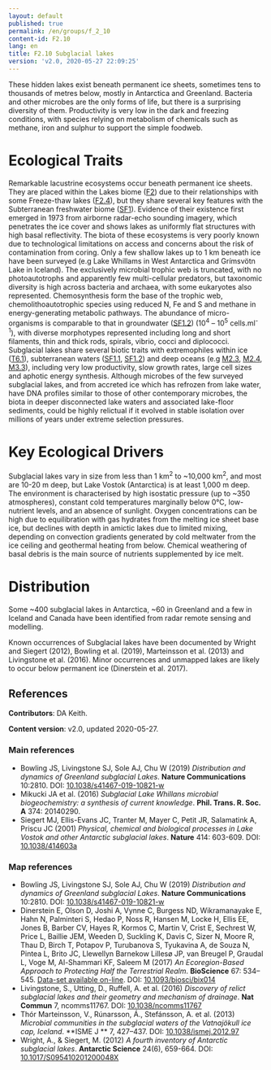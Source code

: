 ```yaml
---
layout: default
published: true
permalink: /en/groups/f_2_10
content-id: F2.10
lang: en
title: F2.10 Subglacial lakes
version: 'v2.0, 2020-05-27 22:09:25'
---
```


These hidden lakes exist beneath permanent ice sheets, sometimes tens to thousands of metres below, mostly in Antarctica and Greenland. Bacteria and other microbes are the only forms of life, but there is a surprising diversity of them. Productivity is very low in the dark and freezing conditions, with species relying on metabolism of chemicals such as methane, iron and sulphur to support the simple foodweb.

# Ecological Traits
 
Remarkable lacustrine ecosystems occur beneath permanent ice sheets. They are placed within the Lakes biome ([F2](/explore/biomes/F2)) due to their relationships with some Freeze-thaw lakes ([F2.4](/explore/groups/F2.4)), but they share several key features with the Subterranean freshwater biome ([SF1](/explore/biomes/SF1)). Evidence of their existence first emerged in 1973 from airborne radar-echo sounding imagery, which penetrates the ice cover and shows lakes as uniformly flat structures with high basal reflectivity. The biota of these ecosystems is very poorly known due to technological limitations on access and concerns about the risk of contamination from coring. Only a few shallow lakes up to 1 km beneath ice have been surveyed (e.g Lake Whillams in West Antarctica and Grímsvötn Lake in Iceland). The exclusively microbial trophic web is truncated, with no photoautotrophs and apparently few multi-cellular predators, but taxonomic diversity is high across bacteria and archaea, with some eukaryotes also represented. Chemosynthesis form the base of the trophic web, chemolithoautotrophic species using reduced N, Fe and S and methane in energy-generating metabolic pathways. The abundance of micro-organisms is comparable to that in groundwater ([SF1.2](/explore/groups/SF1.2)) (10<sup>4</sup> – 10<sup>5</sup> cells.ml<sup>-1</sup>), with diverse morphotypes represented including long and short filaments, thin and thick rods, spirals, vibrio, cocci and diplococci. Subglacial lakes share several biotic traits with extremophiles within ice ([T6.1](/explore/groups/T6.1)), subterranean waters ([SF1.1](/explore/groups/SF1.1), [SF1.2](/explore/groups/SF1.2)) and deep oceans (e.g [M2.3](/explore/groups/M2.3), [M2.4](/explore/groups/M2.4), [M3.3](/explore/groups/M3.3)), including very low productivity, slow growth rates, large cell sizes and aphotic energy synthesis. Although microbes of the few surveyed subglacial lakes, and from accreted ice which has refrozen from lake water, have DNA profiles similar to those of other contemporary microbes, the biota in deeper disconnected lake waters and associated lake-floor sediments, could be highly relictual if it evolved in stable isolation over millions of years under extreme selection pressures. 
 
# Key Ecological Drivers
 
Subglacial lakes vary in size from less than 1 km<sup>2</sup> to ~10,000 km<sup>2</sup>, and most are 10-20 m deep, but Lake Vostok (Antarctica) is at least 1,000 m deep. The environment is characterised by high isostatic pressure (up to ~350 atmospheres), constant cold temperatures marginally below 0°C, low-nutrient levels, and an absence of sunlight. Oxygen concentrations can be high due to equilibration with gas hydrates from the melting ice sheet base ice, but declines with depth in amictic lakes due to limited mixing, depending on convection gradients generated by cold meltwater from the ice ceiling and geothermal heating from below. Chemical weathering of basal debris is the main source of nutrients supplemented by ice melt.
 
# Distribution
 
Some ~400 subglacial lakes in Antarctica, ~60 in Greenland and a few in Iceland and Canada have been identified from radar remote sensing and modelling. 

Known occurrences of Subglacial lakes have been documented by Wright and Siegert (2012), Bowling et al. (2019), Marteinsson et al. (2013) and Livingstone et al. (2016). Minor occurrences and unmapped lakes are likely to occur below permanent ice (Dinerstein et al. 2017).

## References

**Contributors**: DA Keith.

**Content version**: v2.0, updated 2020-05-27.

### Main references
* Bowling JS, Livingstone SJ, Sole AJ, Chu W  (2019) *Distribution and dynamics of Greenland subglacial Lakes*. **Nature Communications** 10:2810. DOI: [10.1038/s41467-019-10821-w](http://doi.org/10.1038/s41467-019-10821-w)
* Mikucki JA et al.  (2016) *Subglacial Lake Whillans microbial biogeochemistry: a synthesis of current knowledge*. **Phil. Trans. R. Soc. A** 374: 20140290.
* Siegert MJ, Ellis-Evans JC, Tranter M, Mayer C, Petit JR, Salamatink A, Priscu JC  (2001) *Physical, chemical and biological processes in Lake Vostok and other Antarctic subglacial lakes*. **Nature** 414: 603-609. DOI: [10.1038/414603a](http://doi.org/10.1038/414603a)

### Map references
* Bowling JS, Livingstone SJ, Sole AJ, Chu W  (2019) *Distribution and dynamics of Greenland subglacial Lakes*. **Nature Communications** 10:2810. DOI: [10.1038/s41467-019-10821-w](http://doi.org/10.1038/s41467-019-10821-w)
* Dinerstein E, Olson D, Joshi A, Vynne C, Burgess ND, Wikramanayake E, Hahn N, Palminteri S, Hedao P, Noss R, Hansen M, Locke H, Ellis EE, Jones B, Barber CV, Hayes R, Kormos C, Martin V, Crist E, Sechrest W, Price L, Baillie JEM, Weeden D, Suckling K, Davis C, Sizer N, Moore R, Thau D, Birch T, Potapov P, Turubanova S, Tyukavina A, de Souza N, Pintea L, Brito JC, Llewellyn Barnekow Lillesø JP, van Breugel P, Graudal L, Voge M, Al-Shammari KF, Saleem M  (2017) *An Ecoregion-Based Approach to Protecting Half the Terrestrial Realm*. **BioScience** 67: 534–545. [Data-set available on-line](https://ecoregions2017.appspot.com/). DOI: [10.1093/biosci/bix014](http://doi.org/10.1093/biosci/bix014)
* Livingstone, S., Utting, D., Ruffell, A. et al.  (2016) *Discovery of relict subglacial lakes and their geometry and mechanism of drainage*. **Nat Commun** 7, ncomms11767. DOI: [10.1038/ncomms11767](http://doi.org/10.1038/ncomms11767)
* Thór Marteinsson, V., Rúnarsson, Á., Stefánsson, A. et al.  (2013) *Microbial communities in the subglacial waters of the Vatnajökull ice cap, Iceland*. **ISME J ** 7, 427–437. DOI: [10.1038/ismej.2012.97](http://doi.org/10.1038/ismej.2012.97)
* Wright, A., & Siegert, M.  (2012) *A fourth inventory of Antarctic subglacial lakes*. **Antarctic Science** 24(6), 659-664. DOI: [10.1017/S095410201200048X](http://doi.org/10.1017/S095410201200048X)
